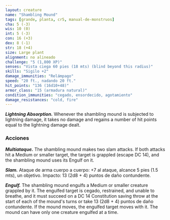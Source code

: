 ```yaml
---
layout: creature
name: "Shambling Mound"
tags: [grande, planta, cr5, manual-de-monstruos]
cha: 5 (-3)
wis: 10 (0)
int: 5 (-3)
con: 16 (+3)
dex: 8 (-1)
str: 18 (+4)
size: Large plant
alignment: no alineado
challenge: "5 (1,800 XP)"
senses: "Vista ciega 60 pies (18 mts) (blind beyond this radius)"
skills: "Sigilo +2"
damage_immunities: "Relámpago"
speed: "20 ft., nadando 20 ft."
hit_points: "136 (16d10+48)"
armor_class: "15 (armadura natural)"
condition_immunities: "cegado, ensordecido, agotamiento"
damage_resistances: "cold, fire"
---
```


***Lightning Absorption.*** Whenever the shambling mound is subjected to lightning damage, it takes no damage and regains a number of hit points equal to the lightning damage dealt.

### Acciones

***Multiataque.*** The shambling mound makes two slam attacks. If both attacks hit a Medium or smaller target, the target is grappled (escape DC 14), and the shambling mound uses its Engulf on it.

***Slam.*** Ataque de arma cuerpo a cuerpo: +7 al ataque, alcance 5 pies (1.5 mts), un objetivo. Impacto: 13 (2d8 + 4) puntos de daño contundente.

***Engulf.*** The shambling mound engulfs a Medium or smaller creature grappled by it. The engulfed target is cegado, restrained, and unable to breathe, and it must succeed on a DC 14 Constitution saving throw at the start of each of the mound's turns or take 13 (2d8 + 4) puntos de daño contundente. If the mound moves, the engulfed target moves with it. The mound can have only one creature engulfed at a time.